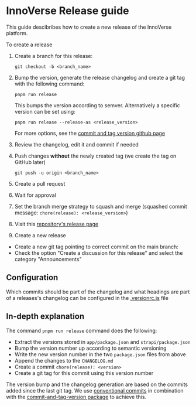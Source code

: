 # InnoVerse Release guide

This guide descibribes how to create a new release of the InnoVerse platform.

To create a release

1. Create a branch for this release:

   `git checkout -b <branch_name>`

2. Bump the version, generate the release changelog and create a git tag with the following command:

   `pnpm run release`

   This bumps the version according to semver. Alternatively a specific version can be set using:

   `pnpm run release --release-as <release_version>`

   For more options, see the [commit and tag version github page](https://github.com/absolute-version/commit-and-tag-version/tree/master?tab=readme-ov-file#cli-usage)

3. Review the changelog, edit it and commit if needed
4. Push changes **without** the newly created tag (we create the tag on GitHub later)

   `git push -u origin <branch_name>`

5. Create a pull request
6. Wait for approval
7. Set the branch merge strategy to squash and merge (squashed commit message: `chore(release): <release_version>`)
8. Visit this [repository's release page](https://github.com/openkfw/innoverse/releases)
9. Create a new release

- Create a new git tag pointing to correct commit on the main branch:
- Check the option "Create a discussion for this release" and select the category "Announcements"

## Configuration

Which commits should be part of the changelog and what headings are part of a releases's changelog can be configured in the [.versionrc.js](/.versionrc.js) file

## In-depth explanation

The command `pnpm run release` command does the following:

- Extract the versions stored in `app/package.json` and `strapi/package.json`
- Bump the version number up according to semantic versioning
- Write the new version number in the two `package.json` files from above
- Append the changes to the `CHANGELOG.md`
- Create a commit `chore(release): <version>`
- Create a git tag for this commit using this version number

The version bump and the changelog generation are based on the commits added since the last git tag. We use [conventional commits](https://www.conventionalcommits.org/) in combination with the [commit-and-tag-version package](https://github.com/absolute-version/commit-and-tag-version) to achieve this.
